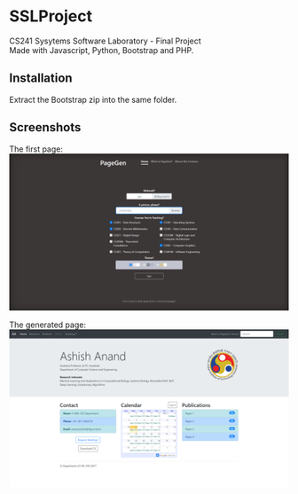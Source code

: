 # SSLProject
CS241 Sysytems Software Laboratory - Final Project  
Made with Javascript, Python, Bootstrap and PHP.

## Installation
Extract the Bootstrap zip into the same folder.  

## Screenshots
The first page:
![Form page](https://github.com/ameya98/SSLProject/blob/master/screenshots/Screenshot%20(29).png)

The generated page:
![Main Page](https://github.com/ameya98/SSLProject/blob/master/screenshots/Screenshot%20(31).png)
